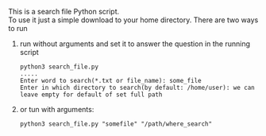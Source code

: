 This is a search file Python script. \
To use it just a simple download to your home directory.
There are two ways to run 
1. run without arguments and set it to answer the question in the running script
    ```
    python3 search_file.py
    .....
    Enter word to search(*.txt or file_name): some_file
    Enter in which directory to search(by default: /home/user): we can leave empty for default of set full path
    ``` 
2. or tun with arguments:
    ```
    python3 search_file.py "somefile" "/path/where_search"
    ```
